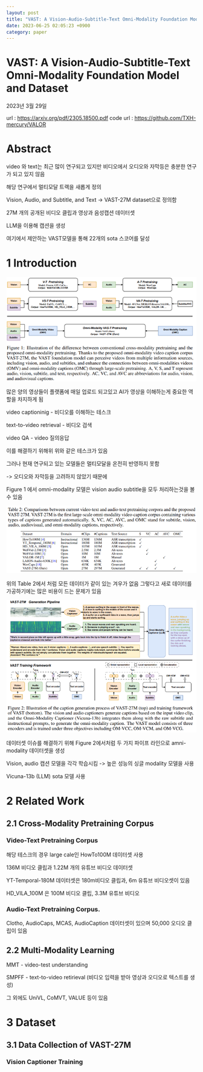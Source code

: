 ```yaml
---
layout: post
title: "VAST: A Vision-Audio-Subtitle-Text Omni-Modality Foundation Model and Dataset"
date: 2023-06-25 02:05:23 +0900
category: paper
---
```


# VAST: A Vision-Audio-Subtitle-Text Omni-Modality Foundation Model and Dataset



2023년 3월 29일

url : https://arxiv.org/pdf/2305.18500.pdf
code url : https://github.com/TXH-mercury/VALOR



# Abstract

video 와 text는 최근 많이 연구되고 있지만 비디오에서 오디오와 자막등은 충분한 연구가 되고 있지 않음

해당 연구에서 멀티모달 트랙을 새롭게 정의

Vision, Audio, and Subtitle, and Text -> VAST-27M dataset으로 정의함

27M 개의 공개된 비디오 클립과 영상과 음성캡션 데이터셋

LLM을 이용해 캡션을 생성 

여기에서 제안하는 VAST모델을 통해 22개의 sota 스코어를 달성

# 1 Introduction

![f_1](\img\2023\VAST_A_Vision-Audio-Subtitle-Text_Omni-Modality_Foundation_Model_and_Dataset\f_1.PNG)

많은 양의 영상들이 플랫폼에 매일 업로드 되고있고 AI가 영상을 이해하는게 중요한 역할을 차지하게 됨

video captioninig - 비디오를 이해하는 테스크

text-to-video retrieval - 비디오 검색

video QA -  video 질의응답

이를 해결하기 위해위 위와 같은 테스크가 있음



그러나 현재 연구되고 있는 모델들은 멀티모달을 온전히 반영하지 못함 

-> 오디오와 자막등을 고려하지 않았기 때문에 

Figure 1 에서 omni-modality 모델은 vision audio subtitle을 모두 처리하는것을 볼 수 있음 

![t_2](\img\2023\VAST_A_Vision-Audio-Subtitle-Text_Omni-Modality_Foundation_Model_and_Dataset\t_2.PNG)

위의 Table 2에서 처럼 모든 데이터가 같이 있는 겨우가 없음 그렇다고 새로 데이터를 가공하기에는 많은 비용이 드는 문제가 있음

![f_2](\img\2023\VAST_A_Vision-Audio-Subtitle-Text_Omni-Modality_Foundation_Model_and_Dataset\f_2.PNG)

데이터셋 이슈를 해결하기 위해 Figure 2에서처럼 두 가지 파이프 라인으로 amni-modality 데이터셋을 생성

Vision, audio 캡션 모델을 각각 학습시킴 -> 높은 성능의 싱글 modality 모델을 사용

Vicuna-13b (LLM) sota 모델 사용



# 2 Related Work

## 2.1 Cross-Modality Pretraining Corpus

### Video-Text Pretraining Corpus

해당 테스크의 경우 large cale인 HowTo100M 데이터셋 사용

136M 비디오 클립과 1.22M 개의 유튜브 비디오 데이터셋 



YT-Temporal-180M 데이터셋은 180m비디오 클립과, 6m 유튜브 비디오셋이 있음 

HD_VILA_100M 은 100M 비디오 클립, 3.3M 유튜브 비디오

### Audio-Text Pretraining Corpus.

Clotho, AudioCaps, MCAS, AudioCaption 데이터셋이 있으며 50,000  오디오 클립이 있음 

## 2.2 Multi-Modality Learning

MMT - video-test understanding

SMPFF - text-to-video retirieval  (비디오 입력을 받아 영상과 오디오로 텍스트를 생성)

그 외에도 UniVL, CoMVT, VALUE 등이 있음 

# 3 Dataset

## 3.1 Data Collection of VAST-27M

### Vision Captioner Training



















